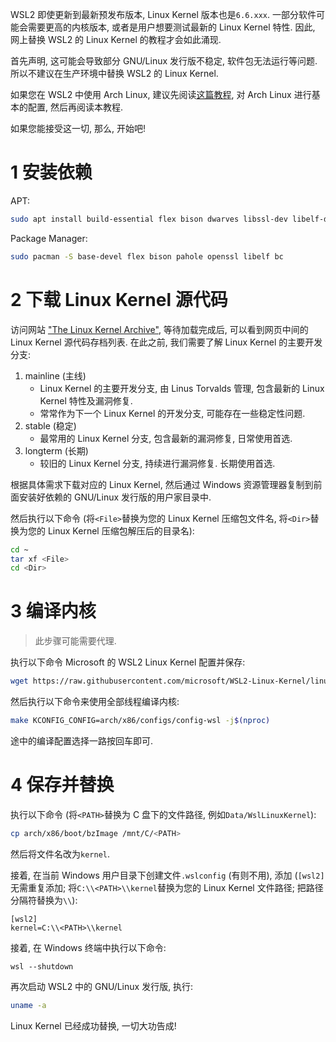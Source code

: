 WSL2 即使更新到最新预发布版本, Linux Kernel 版本也是`6.6.xxx`. 一部分软件可能会需要更高的内核版本, 或者是用户想要测试最新的 Linux Kernel 特性. 因此, 网上替换 WSL2 的 Linux Kernel 的教程才会如此涌现.

首先声明, 这可能会导致部分 GNU/Linux 发行版不稳定, 软件包无法运行等问题. 所以不建议在生产环境中替换 WSL2 的 Linux Kernel.

如果您在 WSL2 中使用 Arch Linux, 建议先阅读[这篇教程](https://MaxLHy0424.github.io/post/2.html), 对 Arch Linux 进行基本的配置, 然后再阅读本教程.

如果您能接受这一切, 那么, 开始吧!

# 1 安装依赖

APT:
```Bash
sudo apt install build-essential flex bison dwarves libssl-dev libelf-dev
```

Package Manager:
```Bash
sudo pacman -S base-devel flex bison pahole openssl libelf bc
```

# 2 下载 Linux Kernel 源代码

访问网站 ["The Linux Kernel Archive"](https://kernel.org), 等待加载完成后, 可以看到网页中间的 Linux Kernel 源代码存档列表. 在此之前, 我们需要了解 Linux Kernel 的主要开发分支:

1. mainline (主线)
    - Linux Kernel 的主要开发分支, 由 Linus Torvalds 管理, 包含最新的 Linux Kernel 特性及漏洞修复.
    - 常常作为下一个 Linux Kernel 的开发分支, 可能存在一些稳定性问题.
2. stable (稳定)
    - 最常用的 Linux Kernel 分支, 包含最新的漏洞修复, 日常使用首选.
3. longterm (长期)
    - 较旧的 Linux Kernel 分支, 持续进行漏洞修复. 长期使用首选.

根据具体需求下载对应的 Linux Kernel, 然后通过 Windows 资源管理器复制到前面安装好依赖的 GNU/Linux 发行版的用户家目录中.

然后执行以下命令 (将`<File>`替换为您的 Linux Kernel 压缩包文件名, 将`<Dir>`替换为您的 Linux Kernel 压缩包解压后的目录名):
```Bash
cd ~
tar xf <File>
cd <Dir>
```

# 3 编译内核

> 此步骤可能需要代理.

执行以下命令 Microsoft 的 WSL2 Linux Kernel 配置并保存:
```Bash
wget https://raw.githubusercontent.com/microsoft/WSL2-Linux-Kernel/linux-msft-wsl-6.6.y/arch/x86/configs/config-wsl -O arch/x86/configs/config-wsl
```

然后执行以下命令来使用全部线程编译内核:
```Bash
make KCONFIG_CONFIG=arch/x86/configs/config-wsl -j$(nproc)
```

途中的编译配置选择一路按回车即可.

# 4 保存并替换

执行以下命令 (将`<PATH>`替换为 C 盘下的文件路径, 例如`Data/WslLinuxKernel`):
```Bash
cp arch/x86/boot/bzImage /mnt/C/<PATH>
```
然后将文件名改为`kernel`.

接着, 在当前 Windows 用户目录下创建文件`.wslconfig` (有则不用), 添加 (`[wsl2]`无需重复添加; 将`C:\\<PATH>\\kernel`替换为您的 Linux Kernel 文件路径; 把路径分隔符替换为`\\`):
```
[wsl2]
kernel=C:\\<PATH>\\kernel 
```

接着, 在 Windows 终端中执行以下命令:
```Batch
wsl --shutdown
```

再次启动 WSL2 中的 GNU/Linux 发行版, 执行:
```Bash
uname -a
```

Linux Kernel 已经成功替换, 一切大功告成!